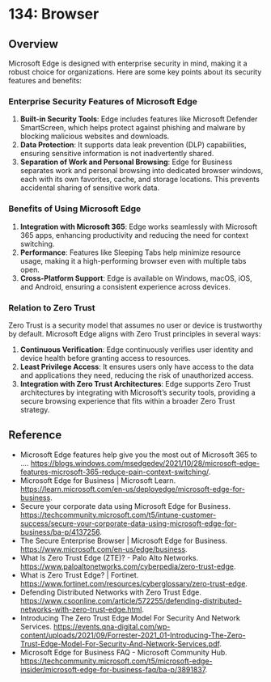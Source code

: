 # 134: Browser

## Overview

Microsoft Edge is designed with enterprise security in mind, making it a robust choice for organizations. Here are some key points about its security features and benefits:

### **Enterprise Security Features of Microsoft Edge**
1. **Built-in Security Tools**: Edge includes features like Microsoft Defender SmartScreen, which helps protect against phishing and malware by blocking malicious websites and downloads.
2. **Data Protection**: It supports data leak prevention (DLP) capabilities, ensuring sensitive information is not inadvertently shared.
3. **Separation of Work and Personal Browsing**: Edge for Business separates work and personal browsing into dedicated browser windows, each with its own favorites, cache, and storage locations. This prevents accidental sharing of sensitive work data.

### **Benefits of Using Microsoft Edge**
1. **Integration with Microsoft 365**: Edge works seamlessly with Microsoft 365 apps, enhancing productivity and reducing the need for context switching.
2. **Performance**: Features like Sleeping Tabs help minimize resource usage, making it a high-performing browser even with multiple tabs open.
3. **Cross-Platform Support**: Edge is available on Windows, macOS, iOS, and Android, ensuring a consistent experience across devices.

### **Relation to Zero Trust**
Zero Trust is a security model that assumes no user or device is trustworthy by default. Microsoft Edge aligns with Zero Trust principles in several ways:
1. **Continuous Verification**: Edge continuously verifies user identity and device health before granting access to resources.
2. **Least Privilege Access**: It ensures users only have access to the data and applications they need, reducing the risk of unauthorized access.
3. **Integration with Zero Trust Architectures**: Edge supports Zero Trust architectures by integrating with Microsoft’s security tools, providing a secure browsing experience that fits within a broader Zero Trust strategy.

## Reference

* Microsoft Edge features help give you the most out of Microsoft 365 to .... https://blogs.windows.com/msedgedev/2021/10/28/microsoft-edge-features-microsoft-365-reduce-pain-context-switching/.
* Microsoft Edge for Business | Microsoft Learn. https://learn.microsoft.com/en-us/deployedge/microsoft-edge-for-business.
* Secure your corporate data using Microsoft Edge for Business. https://techcommunity.microsoft.com/t5/intune-customer-success/secure-your-corporate-data-using-microsoft-edge-for-business/ba-p/4137256.
* The Secure Enterprise Browser | Microsoft Edge for Business. https://www.microsoft.com/en-us/edge/business.
* What Is Zero Trust Edge (ZTE)? - Palo Alto Networks. https://www.paloaltonetworks.com/cyberpedia/zero-trust-edge.
* What is Zero Trust Edge? | Fortinet. https://www.fortinet.com/resources/cyberglossary/zero-trust-edge.
* Defending Distributed Networks with Zero Trust Edge. https://www.csoonline.com/article/572255/defending-distributed-networks-with-zero-trust-edge.html.
* Introducing The Zero Trust Edge Model For Security And Network Services. https://events.qna-digital.com/wp-content/uploads/2021/09/Forrester-2021_01-Introducing-The-Zero-Trust-Edge-Model-For-Security-And-Network-Services.pdf.
* Microsoft Edge for Business FAQ - Microsoft Community Hub. https://techcommunity.microsoft.com/t5/microsoft-edge-insider/microsoft-edge-for-business-faq/ba-p/3891837.

